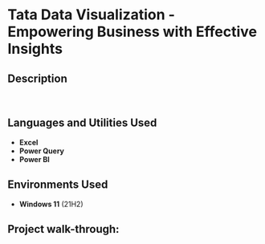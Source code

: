 <h1>Tata Data Visualization - Empowering Business with Effective Insights</h1>

<h2>Description</h2>

<br />


<h2>Languages and Utilities Used</h2>

- <b>Excel</b> 
- <b>Power Query</b>
- <b>Power BI</b>

<h2>Environments Used </h2>

- <b>Windows 11</b> (21H2)

<h2>Project walk-through:</h2>
